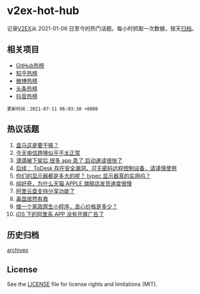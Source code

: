 # v2ex-hot-hub

 记录[V2EX](https://www.v2ex.com/)从 2021-01-06 日至今的热门话题。每小时抓取一次数据，按天[归档](archives)。
 
 ## 相关项目

- [GitHub热榜](https://github.com/snaildev/github-hot-hub)
- [知乎热榜](https://github.com/snaildev/zhihu-hot-hub)
- [微博热榜](https://github.com/snaildev/weibo-hot-hub)
- [头条热榜](https://github.com/snaildev/toutiao-hot-hub)
- [抖音热榜](https://github.com/snaildev/douyin-hot-hub)


 `更新时间：2021-07-11 06:03:30 +0800`

## 热议话题

1. [盒马这是要干嘛？](https://www.v2ex.com/t/788685)
1. [今天电信跨境似乎不太正常](https://www.v2ex.com/t/788719)
1. [滴滴被下架后,很多 app 乖了,启动速读很快了](https://www.v2ex.com/t/788747)
1. [后续： ToDesk 存在安全漏洞，可无密码远程控制设备，请谨慎使用](https://www.v2ex.com/t/788723)
1. [你们的显示器都是多大的呢？ typec 显示器真的实用吗？](https://www.v2ex.com/t/788750)
1. [纯好奇，为什么天猫 APPLE 旗舰店发货速度很慢](https://www.v2ex.com/t/788726)
1. [阿里云盘支持分享功能了](https://www.v2ex.com/t/788653)
1. [毒盘居然有救](https://www.v2ex.com/t/788703)
1. [做一个家政原生小程序，良心价格是多少？](https://www.v2ex.com/t/788680)
1. [iOS 下的阿里系 APP 没有开屏广告了](https://www.v2ex.com/t/788751)

## 历史归档

[archives](archives)

## License

See the [LICENSE](LICENSE) file for license rights and limitations (MIT).
